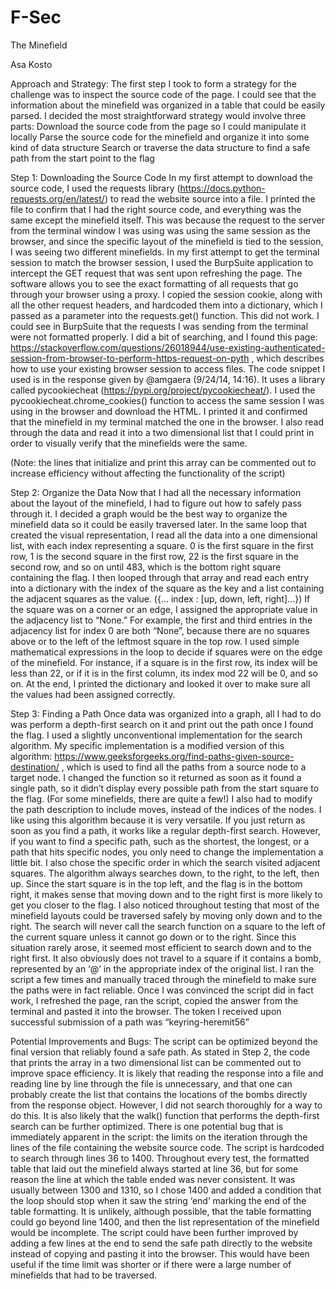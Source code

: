 # F-Sec
The Minefield

Asa Kosto

Approach and Strategy:
	The first step I took to form a strategy for the challenge was to inspect the source code of the page. I could see that the information about the minefield was organized in a table that could be easily parsed. I decided the most straightforward strategy would involve three parts:
Download the source code from the page so I could manipulate it locally
Parse the source code for the minefield and organize it into some kind of data structure
Search or traverse the data structure to find a safe path from the start point to the flag

Step 1: Downloading the Source Code
In my first attempt to download the source code, I used the requests library (https://docs.python-requests.org/en/latest/) to read the website source into a file. I printed the file to confirm that I had the right source code, and everything was the same except the minefield itself. This was because the request to the server from the terminal window I was using was using the same session as the browser, and since the specific layout of the minefield is tied to the session, I was seeing two different minefields. 
	In my first attempt to get the terminal session to match the browser session, I used the BurpSuite application to intercept the GET request that was sent upon refreshing the page. The software allows you to see the exact formatting of all requests that go through your browser using a proxy. I copied the session cookie, along with all the other request headers, and hardcoded them into a dictionary, which I passed as a parameter into the requests.get() function. This did not work. I could see in BurpSuite that the requests I was sending from the terminal were not formatted properly.
	I did a bit of searching, and I found this page: https://stackoverflow.com/questions/26018944/use-existing-authenticated-session-from-browser-to-perform-https-request-on-pyth , which describes how to use your existing browser session to access files. The code snippet I used is in the response given by @amgaera (9/24/14, 14:16). It uses a library called pycookiecheat (https://pypi.org/project/pycookiecheat/). I used the pycookiecheat.chrome_cookies() function to access the same session I was using in the browser and download the HTML. I printed it and confirmed that the minefield in my terminal matched the one in the browser. I also read through the data and read it into a two dimensional list that I could print in order to visually verify that the minefields were the same. 

(Note: the lines that initialize and print this array can be commented out to increase efficiency without affecting the functionality of the script)

Step 2: Organize the Data
	Now that I had all the necessary information about the layout of the minefield, I had to figure out how to safely pass through it. I decided a graph would be the best way to organize the minefield data so it could be easily traversed later. In the same loop that created the visual representation, I read all the data into a one dimensional list, with each index representing a square. 0 is the first square in the first row, 1 is the second square in the first row, 22 is the first square in the second row, and so on until 483, which is the bottom right square containing the flag. I then looped through that array and read each entry into a dictionary with the index of the square as the key and a list containing the adjacent squares as the value. ({... index : [up, down, left, right]...}) If the square was on a corner or an edge, I assigned the appropriate value in the adjacency list to “None.” For example, the first and third entries in the adjacency list for index 0 are both “None”, because there are no squares above or to the left of the leftmost square in the top row. I used simple mathematical expressions in the loop to decide if squares were on the edge of the minefield. For instance, if a square is in the first row, its index will be less than 22, or if it is in the first column, its index mod 22 will be 0, and so on. At the end, I printed the dictionary and looked it over to make sure all the values had been assigned correctly.

Step 3: Finding a Path
	Once data was organized into a graph, all I had to do was perform a depth-first search on it and print out the path once I found the flag. I used a slightly unconventional implementation for the search algorithm. My specific implementation is a modified version of this algorithm: https://www.geeksforgeeks.org/find-paths-given-source-destination/ , which is used to find all the paths from a source node to a target node. I changed the function so it returned as soon as it found a single path, so it didn’t display every possible path from the start square to the flag. (For some minefields, there are quite a few!) I also had to modify the path description to include moves, instead of the indices of the nodes. I like using this algorithm because it is very versatile. If you just return as soon as you find a path, it works like a regular depth-first search. However, if you want to find a specific path, such as the shortest, the longest, or a path that hits specific nodes, you only need to change the implementation a little bit. 
	I also chose the specific order in which the search visited adjacent squares. The algorithm always searches down, to the right, to the left, then up. Since the start square is in the top left, and the flag is in the bottom right, it makes sense that moving down and to the right first is more likely to get you closer to the flag. I also noticed throughout testing that most of the minefield layouts could be traversed safely by moving only down and to the right. The search will never call the search function on a square to the left of the current square unless it cannot go down or to the right. Since this situation rarely arose, it seemed most efficient to search down and to the right first. It also obviously does not travel to a square if it contains a bomb, represented by an ‘@’ in the appropriate index of the original list.
	I ran the script a few times and manually traced through the minefield to make sure the paths were in fact reliable. Once I was convinced the script did in fact work, I refreshed the page, ran the script, copied the answer from the terminal and pasted it into the browser. The token I received upon successful submission of a path was “keyring-heremit56”

Potential Improvements and Bugs:
	The script can be optimized beyond the final version that reliably found a safe path. As stated in Step 2, the code that prints the array in a two dimensional list can be commented out to improve space efficiency. It is likely that reading the response into a file and reading line by line through the file is unnecessary, and that one can probably create the list that contains the locations of the bombs directly from the response object. However, I did not search thoroughly for a way to do this. It is also likely that the walk() function that performs the depth-first search can be further optimized. 
	There is one potential bug that is immediately apparent in the script: the limits on the iteration through the lines of the file containing the website source code. The script is hardcoded to search through lines 36 to 1400. Throughout every test, the formatted table that laid out the minefield always started at line 36, but for some reason the line at which the table ended was never consistent. It was usually between 1300 and 1310, so I chose 1400 and added a condition that the loop should stop when it saw the string ‘end’ marking the end of the table formatting. It is unlikely, although possible, that the table formatting could go beyond line 1400, and then the list representation of the minefield would be incomplete. 
	The script could have been further improved by adding a few lines at the end to send the safe path directly to the website instead of copying and pasting it into the browser. This would have been useful if the time limit was shorter or if there were a large number of minefields that had to be traversed. 
